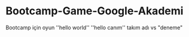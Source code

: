 # Bootcamp-Game-Google-Akademi
 Bootcamp için oyun
''hello world'' 
''hello canım''
takım adı vs
"deneme"
